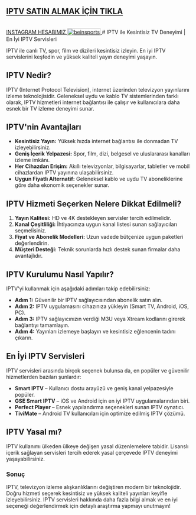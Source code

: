 
## <a href="https://kaliteiptvtr5.com/">IPTV SATIN ALMAK İÇİN TIKLA</a>
<a href="https://www.instagram.com/kaliteaypitv2" title="iptv">
    INSTAGRAM HESABIMIZ
</a>
<a href="https://kaliteiptvtr5.com/" title="iptv">
    <img src="http://hizliresims.com/kaliteiptvlogo.png" alt="beinsports" style="max-width: 100%; border: 2px solid #ddd; margin-top: 15px;">
</a>
# IPTV ile Kesintisiz TV Deneyimi | En İyi IPTV Servisleri

IPTV ile canlı TV, spor, film ve dizileri kesintisiz izleyin. En iyi IPTV servislerini keşfedin ve yüksek kaliteli yayın deneyimi yaşayın.

## IPTV Nedir?
IPTV (Internet Protocol Television), internet üzerinden televizyon yayınlarını izleme teknolojisidir. Geleneksel uydu ve kablo TV sistemlerinden farklı olarak, IPTV hizmetleri internet bağlantısı ile çalışır ve kullanıcılara daha esnek bir TV izleme deneyimi sunar.

## IPTV'nin Avantajları
- **Kesintisiz Yayın:** Yüksek hızda internet bağlantısı ile donmadan TV izleyebilirsiniz.
- **Geniş İçerik Yelpazesi:** Spor, film, dizi, belgesel ve uluslararası kanalları izleme imkânı.
- **Her Cihazdan Erişim:** Akıllı televizyonlar, bilgisayarlar, tabletler ve mobil cihazlardan IPTV yayınına ulaşabilirsiniz.
- **Uygun Fiyatlı Alternatif:** Geleneksel kablo ve uydu TV aboneliklerine göre daha ekonomik seçenekler sunar.

## IPTV Hizmeti Seçerken Nelere Dikkat Edilmeli?
1. **Yayın Kalitesi:** HD ve 4K destekleyen servisler tercih edilmelidir.
2. **Kanal Çeşitliliği:** İhtiyacınıza uygun kanal listesi sunan sağlayıcıları seçmelisiniz.
3. **Fiyat ve Abonelik Modelleri:** Uzun vadede bütçenize uygun paketleri değerlendirin.
4. **Müşteri Desteği:** Teknik sorunlarda hızlı destek sunan firmalar daha avantajlıdır.

## IPTV Kurulumu Nasıl Yapılır?
IPTV'yi kullanmak için aşağıdaki adımları takip edebilirsiniz:
- **Adım 1:** Güvenilir bir IPTV sağlayıcısından abonelik satın alın.
- **Adım 2:** IPTV uygulamasını cihazınıza yükleyin (Smart TV, Android, iOS, PC).
- **Adım 3:** IPTV sağlayıcınızın verdiği M3U veya Xtream kodlarını girerek bağlantıyı tamamlayın.
- **Adım 4:** Yayınları izlemeye başlayın ve kesintisiz eğlencenin tadını çıkarın.

## En İyi IPTV Servisleri
IPTV servisleri arasında birçok seçenek bulunsa da, en popüler ve güvenilir hizmetlerden bazıları şunlardır:
- **Smart IPTV** – Kullanıcı dostu arayüzü ve geniş kanal yelpazesiyle popüler.
- **GSE Smart IPTV** – iOS ve Android için en iyi IPTV uygulamalarından biri.
- **Perfect Player** – Esnek yapılandırma seçenekleri sunan IPTV oynatıcı.
- **TiviMate** – Android TV kullanıcıları için optimize edilmiş IPTV çözümü.

## IPTV Yasal mı?
IPTV kullanımı ülkeden ülkeye değişen yasal düzenlemelere tabidir. Lisanslı içerik sağlayan servisleri tercih ederek yasal çerçevede IPTV deneyimi yaşayabilirsiniz.

### Sonuç
IPTV, televizyon izleme alışkanlıklarını değiştiren modern bir teknolojidir. Doğru hizmeti seçerek kesintisiz ve yüksek kaliteli yayınları keyifle izleyebilirsiniz. IPTV servisleri hakkında daha fazla bilgi almak ve en iyi seçeneği değerlendirmek için detaylı araştırma yapmayı unutmayın!
